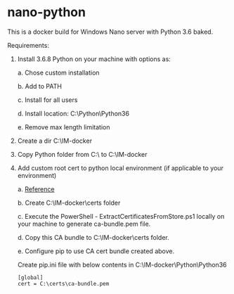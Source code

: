 # nano-python
This is a docker build for Windows Nano server with Python 3.6 baked.

Requirements:

1. Install 3.6.8 Python on your machine with options as:

    a. Chose custom installation
    
    b. Add to PATH
    
    c. Install for all users
    
    d. Install location: C:\Python\Python36
    
    e. Remove max length limitation
2. Create a dir C:\IM-docker
3. Copy Python folder from C:\ to C:\IM-docker
4. 	Add custom root cert to python local environment (if applicable to your environment)

	a. [Reference](https://stackoverflow.com/questions/39356413/how-to-add-a-custom-ca-root-certificate-to-the-ca-store-used-by-pip-in-windows)

    b. Create C:\IM-docker\certs folder

	c. Execute the PowerShell - ExtractCertificatesFromStore.ps1 locally on your machine to generate ca-bundle.pem file.

    d. Copy this CA bundle to C:\IM-docker\certs folder.

    e. Configure pip to use CA cert bundle created above.

	Create pip.ini file with below contents in C:\IM-docker\Python\Python36
		
		
        [global]
		cert = C:\certs\ca-bundle.pem
        
    
